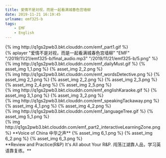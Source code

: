 ```yaml
---
title: 爱情不是对视，而是一起看满城春色宫墙柳
date: 2019-11-21 16:19:45
urlname: emf325-b
tags:
    - EMF
    - English
---
```

 [//]: # (标题：Part1)
 <div>
 {% img http://q1gs2pwb3.bkt.clouddn.com/emf_part1.gif %}
 </div>
 <!-- more -->
 
 <div>
  {% aplayer "爱情不是对视，而是一起看满城春色宫墙柳" "EMF" "/2019/11/21/emf325-b/final_audio.mp3"  "/2019/11/21/emf325-b/5.png" %}
  </div>
  
  [//]: # (每日麦斯特：Daily Must)
  </div>
  {% img http://q1gs2pwb3.bkt.clouddn.com/emf_dailyMust.gif %}
  {% asset_img 1_1.png %}
  {% asset_img 2_2.png %}
  </div>
  
  
  [//]: # (单词大侦探：Words Detective)
  <div>
  {% img http://q1gs2pwb3.bkt.clouddn.com/emf_wordsDetective.png %}
  {% asset_img 2_1.png %}
  {% asset_img 2_2.png %}
  {% asset_img 2_3.png %}
  {% asset_img 2_4.png %}
  {% asset_img 2_5.png %}
  </div>
  
  
  [//]: # (英语卡拉OK：English Karaoke)
  <div>
  {% img http://q1gs2pwb3.bkt.clouddn.com/emf_englishKaraoke.gif %}
  {% asset_img 3_1.png %}
  {% asset_img 3_2.png %}
  </div>
  
  
  [//]: # (口语打包盒：Speaking Takeaway)
  <div>
  {% img http://q1gs2pwb3.bkt.clouddn.com/emf_speakingTackaway.png %}
  {% asset_img 4_1.png %}
  {% asset_img 4_2.png %}
  </div>
  
  
  [//]: # (语言之树：Language Tree)
  <div>
  {% img http://q1gs2pwb3.bkt.clouddn.com/emf_languageTree.gif %}
  {% asset_img 5_1.png %}
  </div>
  
  
  [//]: # (标题：Part2 互动学习区)
  <div>
  {% img http://q1gs2pwb3.bkt.clouddn.com/emf_part2_interactiveLearningZone.png %}
  **Voice of China 中华之声**
  {% asset_img 6_1.png %}
  {% asset_img 6_2.png %}
  {% asset_img 6_3.png %}
  </div>
  
  
  
  <div>
  **Review and Practice(R&P)
  It's All about Your R&P. 闯荡江湖靠人品，学习英语靠复练。**
  </div>
  
  
